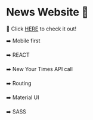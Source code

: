 # News Website 📰
<p>🔗 Click <a href="https://thebrige-newsapp.netlify.app/">HERE</a> to check it out!</p>

<p>➡️ Mobile first</p>
<p>➡️ REACT</p>
<p>➡️ New Your Times API call</p>
<p>➡️ Routing</p>
<p>➡️ Material UI
<p>➡️ SASS
  
